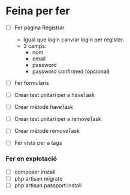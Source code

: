 # Feina per fer

- [ ] Fer pàgina Registrar
    - Igual que login canviar login per register.
    - 3 camps:
     	- nom
     	- email
     	- password
     	- password confirmed (opcional)
- [ ] Fer formularis

- [ ] Crear test unitari per a haveTask
- [ ] Crear mètode haveTask
- [ ] Crear test unitari per a removeTask
- [ ] Crear mètode removeTask

- [ ] Fer vista per a tags

### Fer en explotació
- [ ] composer install
- [ ] php artisan migrate
- [ ] php artisan passport:install